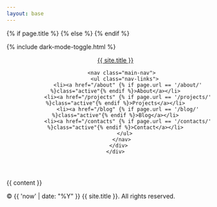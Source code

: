 ```yaml
---
layout: base
---
```


<!DOCTYPE html>
<html lang="en">
<head>
  <meta charset="UTF-8">
  <meta name="viewport" content="width=device-width, initial-scale=1.0">
  
  <!-- SEO and privacy meta tags -->
  <meta name="robots" content="index, follow">
  <meta name="googlebot" content="index, follow">
  <meta name="referrer" content="no-referrer">
  <meta http-equiv="Permissions-Policy" content="interest-cohort=()">
  
  {% if page.title %}
    <title>{{ page.title }} | {{ site.title }}</title>
  {% else %}
    <title>{{ site.title }}</title>
  {% endif %}
  
  <!-- Favicon -->
  <link rel="icon" href="{{ '/assets/img/favicon.png' | relative_url }}">
  
  <!-- Styles -->
  <link rel="stylesheet" href="{{ '/assets/css/main.css' | relative_url }}">
  
  <!-- Dark mode toggle -->
  {% include dark-mode-toggle.html %}
</head>
<body class="page">
  <header class="site-header">
    <div class="container">
      <div class="header-content">
        <a href="/" class="site-title">{{ site.title }}</a>
        
        <nav class="main-nav">
          <ul class="nav-links">
            <li><a href="/about" {% if page.url == '/about/' %}class="active"{% endif %}>About</a></li>
            <li><a href="/projects" {% if page.url == '/projects/' %}class="active"{% endif %}>Projects</a></li>
            <li><a href="/blog" {% if page.url == '/blog/' %}class="active"{% endif %}>Blog</a></li>
            <li><a href="/contacts" {% if page.url == '/contacts/' %}class="active"{% endif %}>Contact</a></li>
          </ul>
        </nav>
      </div>
    </div>
  </header>

  <main class="site-content">
    {{ content }}
  </main>

  <footer class="site-footer">
    <div class="container">
      <p>&copy; {{ 'now' | date: "%Y" }} {{ site.title }}. All rights reserved.</p>
    </div>
  </footer>
  
  <!-- JavaScript modules -->
  <script type="module" src="{{ '/assets/js/main.js' | relative_url }}"></script>
</body>
</html>
